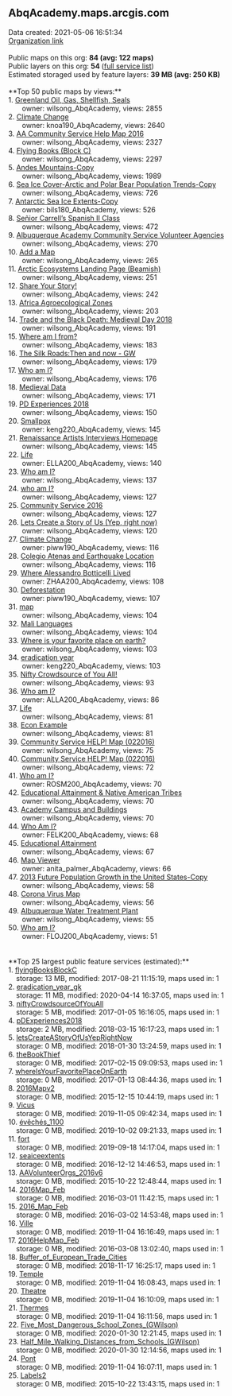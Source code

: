 <h2>AbqAcademy.maps.arcgis.com</h2> Data created: 2021-05-06 16:51:34 <br /><a target='new' href='https://AbqAcademy.maps.arcgis.com'>Organization link</a><br /><br />Public maps on this org: <b>84 (avg: 122 maps)</b><br />Public layers on this org: <b>54 </b>(<a target='new' href='https://services.arcgis.com/xDYJfyirzKEG2GYw/ArcGIS/rest/services'>full service list</a>)<br />Estimated storaged used by feature layers: <b>39 MB (avg: 250 KB)</b><br /><br />**Top 50 public maps by views:**<br />  1. <a target='new' href='https://www.arcgis.com/home/item.html?id=2128a1f208cd4aa996c0b837a6578b2a'>Greenland Oil, Gas, Shellfish, Seals</a> <br />  &nbsp;&nbsp;&nbsp;&nbsp; &nbsp;&nbsp;owner: wilsong_AbqAcademy, views: 2855<br />  2. <a target='new' href='https://www.arcgis.com/home/item.html?id=7526707d7be848f8babb277a2f9fe7be'>Climate Change</a> <br />  &nbsp;&nbsp;&nbsp;&nbsp; &nbsp;&nbsp;owner: knoa190_AbqAcademy, views: 2640<br />  3. <a target='new' href='https://www.arcgis.com/home/item.html?id=0841655011354a9691da4f992fdae1c3'>AA Community Service Help Map 2016</a> <br />  &nbsp;&nbsp;&nbsp;&nbsp; &nbsp;&nbsp;owner: wilsong_AbqAcademy, views: 2327<br />  4. <a target='new' href='https://www.arcgis.com/home/item.html?id=2b2281f07be746d087f7d06f4059ab0b'>Flying Books (Block C)</a> <br />  &nbsp;&nbsp;&nbsp;&nbsp; &nbsp;&nbsp;owner: wilsong_AbqAcademy, views: 2297<br />  5. <a target='new' href='https://www.arcgis.com/home/item.html?id=95391cfb896a4524b5f8a70809fb50f9'>Andes Mountains-Copy</a> <br />  &nbsp;&nbsp;&nbsp;&nbsp; &nbsp;&nbsp;owner: wilsong_AbqAcademy, views: 1989<br />  6. <a target='new' href='https://www.arcgis.com/home/item.html?id=d0c9966d420744a48cf0ae1e47550770'>Sea Ice Cover-Arctic and Polar Bear Population Trends-Copy</a> <br />  &nbsp;&nbsp;&nbsp;&nbsp; &nbsp;&nbsp;owner: wilsong_AbqAcademy, views: 726<br />  7. <a target='new' href='https://www.arcgis.com/home/item.html?id=3076edc629924678ba36dc723d02a3d1'>Antarctic Sea Ice Extents-Copy</a> <br />  &nbsp;&nbsp;&nbsp;&nbsp; &nbsp;&nbsp;owner: bils180_AbqAcademy, views: 526<br />  8. <a target='new' href='https://www.arcgis.com/home/item.html?id=343a00bdbd704c0686dc5c44cac841b2'>Señior Carrell’s Spanish II Class</a> <br />  &nbsp;&nbsp;&nbsp;&nbsp; &nbsp;&nbsp;owner: wilsong_AbqAcademy, views: 472<br />  9. <a target='new' href='https://www.arcgis.com/home/item.html?id=221e4fe93fb548b59e63e5be2432a48e'>Albuquerque Academy Community Service Volunteer Agencies</a> <br />  &nbsp;&nbsp;&nbsp;&nbsp; &nbsp;&nbsp;owner: wilsong_AbqAcademy, views: 270<br />  10. <a target='new' href='https://www.arcgis.com/home/item.html?id=48fe8f66b8b4491392930a1a04a3f2a1'>Add a Map</a> <br />  &nbsp;&nbsp;&nbsp;&nbsp; &nbsp;&nbsp;owner: wilsong_AbqAcademy, views: 265<br />  11. <a target='new' href='https://www.arcgis.com/home/item.html?id=3b01b1f459844e329270dffc9ec9d798'>Arctic Ecosystems Landing Page (Beamish)</a> <br />  &nbsp;&nbsp;&nbsp;&nbsp; &nbsp;&nbsp;owner: wilsong_AbqAcademy, views: 251<br />  12. <a target='new' href='https://www.arcgis.com/home/item.html?id=c8690b9b88ac4059af624ffcb23b2550'>Share Your Story!</a> <br />  &nbsp;&nbsp;&nbsp;&nbsp; &nbsp;&nbsp;owner: wilsong_AbqAcademy, views: 242<br />  13. <a target='new' href='https://www.arcgis.com/home/item.html?id=b2fdc595cf424b8a9576285c36d39f3d'>Africa Agroecological Zones</a> <br />  &nbsp;&nbsp;&nbsp;&nbsp; &nbsp;&nbsp;owner: wilsong_AbqAcademy, views: 203<br />  14. <a target='new' href='https://www.arcgis.com/home/item.html?id=1fabd1e003ad45d4ade7d0c0561e9744'>Trade and the Black Death: Medieval Day 2018</a> <br />  &nbsp;&nbsp;&nbsp;&nbsp; &nbsp;&nbsp;owner: wilsong_AbqAcademy, views: 191<br />  15. <a target='new' href='https://www.arcgis.com/home/item.html?id=f3e87236f4b2425b944255fb4c6e11ad'>Where am I from?</a> <br />  &nbsp;&nbsp;&nbsp;&nbsp; &nbsp;&nbsp;owner: wilsong_AbqAcademy, views: 183<br />  16. <a target='new' href='https://www.arcgis.com/home/item.html?id=a89c8f625ab940af9efe0d1e1b7edb95'>The Silk Roads:Then and now - GW</a> <br />  &nbsp;&nbsp;&nbsp;&nbsp; &nbsp;&nbsp;owner: wilsong_AbqAcademy, views: 179<br />  17. <a target='new' href='https://www.arcgis.com/home/item.html?id=d55c844869494a8f964c9174b77ac1da'>Who am I?</a> <br />  &nbsp;&nbsp;&nbsp;&nbsp; &nbsp;&nbsp;owner: wilsong_AbqAcademy, views: 176<br />  18. <a target='new' href='https://www.arcgis.com/home/item.html?id=1d470b102129437183ce8483595653a3'>Medieval Data</a> <br />  &nbsp;&nbsp;&nbsp;&nbsp; &nbsp;&nbsp;owner: wilsong_AbqAcademy, views: 171<br />  19. <a target='new' href='https://www.arcgis.com/home/item.html?id=44c9d4d256654ea8b1e1783039134fe7'>PD Experiences 2018</a> <br />  &nbsp;&nbsp;&nbsp;&nbsp; &nbsp;&nbsp;owner: wilsong_AbqAcademy, views: 150<br />  20. <a target='new' href='https://www.arcgis.com/home/item.html?id=26442a6c08904f8ebc2caf9086f758a3'>Smallpox</a> <br />  &nbsp;&nbsp;&nbsp;&nbsp; &nbsp;&nbsp;owner: keng220_AbqAcademy, views: 145<br />  21. <a target='new' href='https://www.arcgis.com/home/item.html?id=2380b73840d34498bb050b8ea8acfef3'>Renaissance Artists Interviews Homepage</a> <br />  &nbsp;&nbsp;&nbsp;&nbsp; &nbsp;&nbsp;owner: wilsong_AbqAcademy, views: 145<br />  22. <a target='new' href='https://www.arcgis.com/home/item.html?id=b30f4488fe1d462ca30765bdcb6e979a'>Life</a> <br />  &nbsp;&nbsp;&nbsp;&nbsp; &nbsp;&nbsp;owner: ELLA200_AbqAcademy, views: 140<br />  23. <a target='new' href='https://www.arcgis.com/home/item.html?id=5415244a5e164583b3ceaba4f9f011e2'>Who am I?</a> <br />  &nbsp;&nbsp;&nbsp;&nbsp; &nbsp;&nbsp;owner: wilsong_AbqAcademy, views: 137<br />  24. <a target='new' href='https://www.arcgis.com/home/item.html?id=057d5005efb84e8fb68fc6186702a89e'>who am I?</a> <br />  &nbsp;&nbsp;&nbsp;&nbsp; &nbsp;&nbsp;owner: wilsong_AbqAcademy, views: 127<br />  25. <a target='new' href='https://www.arcgis.com/home/item.html?id=de779695b1ae47089f048201e348209b'>Community Service 2016</a> <br />  &nbsp;&nbsp;&nbsp;&nbsp; &nbsp;&nbsp;owner: wilsong_AbqAcademy, views: 127<br />  26. <a target='new' href='https://www.arcgis.com/home/item.html?id=83c17161e7e642a7baa26f6e0c808b70'>Lets Create a Story of Us (Yep, right now)</a> <br />  &nbsp;&nbsp;&nbsp;&nbsp; &nbsp;&nbsp;owner: wilsong_AbqAcademy, views: 120<br />  27. <a target='new' href='https://www.arcgis.com/home/item.html?id=5dc8e0e8d0d14ea88fdf98a1056ad53e'>Climate Change</a> <br />  &nbsp;&nbsp;&nbsp;&nbsp; &nbsp;&nbsp;owner: piww190_AbqAcademy, views: 116<br />  28. <a target='new' href='https://www.arcgis.com/home/item.html?id=aa153fa3c7f64193aff9deaecbac4886'>Colegio Atenas and Earthquake Location</a> <br />  &nbsp;&nbsp;&nbsp;&nbsp; &nbsp;&nbsp;owner: wilsong_AbqAcademy, views: 116<br />  29. <a target='new' href='https://www.arcgis.com/home/item.html?id=f64e6046ce0a4df198c8b42f233b572c'>Where Alessandro Botticelli Lived</a> <br />  &nbsp;&nbsp;&nbsp;&nbsp; &nbsp;&nbsp;owner: ZHAA200_AbqAcademy, views: 108<br />  30. <a target='new' href='https://www.arcgis.com/home/item.html?id=3b957fd3f3204e32be4d5f614c65867a'>Deforestation</a> <br />  &nbsp;&nbsp;&nbsp;&nbsp; &nbsp;&nbsp;owner: piww190_AbqAcademy, views: 107<br />  31. <a target='new' href='https://www.arcgis.com/home/item.html?id=c68fa76fe95e4f4982969ab97f134fde'>map</a> <br />  &nbsp;&nbsp;&nbsp;&nbsp; &nbsp;&nbsp;owner: wilsong_AbqAcademy, views: 104<br />  32. <a target='new' href='https://www.arcgis.com/home/item.html?id=61e52b99a4f34182aaa0b377191c3971'>Mali Languages</a> <br />  &nbsp;&nbsp;&nbsp;&nbsp; &nbsp;&nbsp;owner: wilsong_AbqAcademy, views: 104<br />  33. <a target='new' href='https://www.arcgis.com/home/item.html?id=eb9d9cdc493c448aacd0f2d592ab4c80'>Where is your favorite place on earth?</a> <br />  &nbsp;&nbsp;&nbsp;&nbsp; &nbsp;&nbsp;owner: wilsong_AbqAcademy, views: 103<br />  34. <a target='new' href='https://www.arcgis.com/home/item.html?id=7d6f88fe63684d339d8fe461dfdef0b1'>eradication year</a> <br />  &nbsp;&nbsp;&nbsp;&nbsp; &nbsp;&nbsp;owner: keng220_AbqAcademy, views: 103<br />  35. <a target='new' href='https://www.arcgis.com/home/item.html?id=ea1885ed783e40d481a413bcba950857'>Nifty Crowdsource of You All!</a> <br />  &nbsp;&nbsp;&nbsp;&nbsp; &nbsp;&nbsp;owner: wilsong_AbqAcademy, views: 93<br />  36. <a target='new' href='https://www.arcgis.com/home/item.html?id=bc28eff9383047f489f61ae5f8553783'>Who am I?</a> <br />  &nbsp;&nbsp;&nbsp;&nbsp; &nbsp;&nbsp;owner: ALLA200_AbqAcademy, views: 86<br />  37. <a target='new' href='https://www.arcgis.com/home/item.html?id=7538a40819d840d3b9517b30d533451b'>Life</a> <br />  &nbsp;&nbsp;&nbsp;&nbsp; &nbsp;&nbsp;owner: wilsong_AbqAcademy, views: 81<br />  38. <a target='new' href='https://www.arcgis.com/home/item.html?id=69677111387b4050a0f2a493b3e7ccc3'>Econ Example</a> <br />  &nbsp;&nbsp;&nbsp;&nbsp; &nbsp;&nbsp;owner: wilsong_AbqAcademy, views: 81<br />  39. <a target='new' href='https://www.arcgis.com/home/item.html?id=8241261d58dc4a71920beebbe8519495'>Community Service HELP! Map (022016)</a> <br />  &nbsp;&nbsp;&nbsp;&nbsp; &nbsp;&nbsp;owner: wilsong_AbqAcademy, views: 75<br />  40. <a target='new' href='https://www.arcgis.com/home/item.html?id=5614e3967c694e2b8cec8bb23411bc5c'>Community Service HELP! Map (022016)</a> <br />  &nbsp;&nbsp;&nbsp;&nbsp; &nbsp;&nbsp;owner: wilsong_AbqAcademy, views: 72<br />  41. <a target='new' href='https://www.arcgis.com/home/item.html?id=8dc4fe3078194349817d148b10465336'>Who am I? </a> <br />  &nbsp;&nbsp;&nbsp;&nbsp; &nbsp;&nbsp;owner: ROSM200_AbqAcademy, views: 70<br />  42. <a target='new' href='https://www.arcgis.com/home/item.html?id=244fd3a0b6594bd982153e9e2a0dda6a'>Educational Attainment & Native American Tribes</a> <br />  &nbsp;&nbsp;&nbsp;&nbsp; &nbsp;&nbsp;owner: wilsong_AbqAcademy, views: 70<br />  43. <a target='new' href='https://www.arcgis.com/home/item.html?id=0bda7cc638694e1c83d01190488a99eb'>Academy Campus and Buildings</a> <br />  &nbsp;&nbsp;&nbsp;&nbsp; &nbsp;&nbsp;owner: wilsong_AbqAcademy, views: 70<br />  44. <a target='new' href='https://www.arcgis.com/home/item.html?id=e2067c6d008244c8aa55c6beb45b7468'>Who Am I?</a> <br />  &nbsp;&nbsp;&nbsp;&nbsp; &nbsp;&nbsp;owner: FELK200_AbqAcademy, views: 68<br />  45. <a target='new' href='https://www.arcgis.com/home/item.html?id=98fb061ba2444f05aab2de3f90e96588'>Educational Attainment</a> <br />  &nbsp;&nbsp;&nbsp;&nbsp; &nbsp;&nbsp;owner: wilsong_AbqAcademy, views: 67<br />  46. <a target='new' href='https://www.arcgis.com/home/item.html?id=9e5caced48c741b8affb6c1ee5ab6e66'>Map Viewer</a> <br />  &nbsp;&nbsp;&nbsp;&nbsp; &nbsp;&nbsp;owner: anita_palmer_AbqAcademy, views: 66<br />  47. <a target='new' href='https://www.arcgis.com/home/item.html?id=70e2bfd6a90a40bcbb7af02c6ebd7baa'>2013 Future Population Growth in the United States-Copy</a> <br />  &nbsp;&nbsp;&nbsp;&nbsp; &nbsp;&nbsp;owner: wilsong_AbqAcademy, views: 58<br />  48. <a target='new' href='https://www.arcgis.com/home/item.html?id=b3479455ee80466db0f7db554fb6d935'>Corona Virus Map</a> <br />  &nbsp;&nbsp;&nbsp;&nbsp; &nbsp;&nbsp;owner: wilsong_AbqAcademy, views: 56<br />  49. <a target='new' href='https://www.arcgis.com/home/item.html?id=f4665622fa1a48599b5a2ffeabda7933'>Albuquerque Water Treatment Plant</a> <br />  &nbsp;&nbsp;&nbsp;&nbsp; &nbsp;&nbsp;owner: wilsong_AbqAcademy, views: 55<br />  50. <a target='new' href='https://www.arcgis.com/home/item.html?id=7ff62fbe0b744a20abd5879bdfb09fdd'>Who am I?</a> <br />  &nbsp;&nbsp;&nbsp;&nbsp; &nbsp;&nbsp;owner: FLOJ200_AbqAcademy, views: 51<br /><br /><br />**Top 25 largest public feature services (estimated):**<br /> 1. <a target='new' href='https://www.arcgis.com/home/item.html?id=4c388d7aff704591972b82670a6904cc'>flyingBooksBlockC</a><br /> &nbsp;&nbsp;&nbsp;&nbsp;storage: 13 MB, modified: 2017-08-21 11:15:19, maps used in: 1<br /> 2. <a target='new' href='https://www.arcgis.com/home/item.html?id=7404d82a212d488a8df0ce090a5fdbe5'>eradication_year_gk</a><br /> &nbsp;&nbsp;&nbsp;&nbsp;storage: 11 MB, modified: 2020-04-14 16:37:05, maps used in: 1<br /> 3. <a target='new' href='https://www.arcgis.com/home/item.html?id=2a8c5aaf36ba455da3607816b23b8fc0'>niftyCrowdsourceOfYouAll</a><br /> &nbsp;&nbsp;&nbsp;&nbsp;storage: 5 MB, modified: 2017-01-05 16:16:05, maps used in: 1<br /> 4. <a target='new' href='https://www.arcgis.com/home/item.html?id=91644f9211c4410492e50453e8ff0ff0'>pDExperiences2018</a><br /> &nbsp;&nbsp;&nbsp;&nbsp;storage: 2 MB, modified: 2018-03-15 16:17:23, maps used in: 1<br /> 5. <a target='new' href='https://www.arcgis.com/home/item.html?id=633cad5190354226900fd2d305bafe10'>letsCreateAStoryOfUsYepRightNow</a><br /> &nbsp;&nbsp;&nbsp;&nbsp;storage: 0 MB, modified: 2018-01-30 13:24:59, maps used in: 1<br /> 6. <a target='new' href='https://www.arcgis.com/home/item.html?id=14c61ac3fe22438a883c66d2f580796d'>theBookThief</a><br /> &nbsp;&nbsp;&nbsp;&nbsp;storage: 0 MB, modified: 2017-02-15 09:09:53, maps used in: 1<br /> 7. <a target='new' href='https://www.arcgis.com/home/item.html?id=17ac0c41ef4b4f708317b83198cf506c'>whereIsYourFavoritePlaceOnEarth</a><br /> &nbsp;&nbsp;&nbsp;&nbsp;storage: 0 MB, modified: 2017-01-13 08:44:36, maps used in: 1<br /> 8. <a target='new' href='https://www.arcgis.com/home/item.html?id=4cb49bd40c3b44c7bf46ddb1254b2f49'>2016Mapv2</a><br /> &nbsp;&nbsp;&nbsp;&nbsp;storage: 0 MB, modified: 2015-12-15 10:44:19, maps used in: 1<br /> 9. <a target='new' href='https://www.arcgis.com/home/item.html?id=59b2cd696e09417aa77c1d3ae710177a'>Vicus</a><br /> &nbsp;&nbsp;&nbsp;&nbsp;storage: 0 MB, modified: 2019-11-05 09:42:34, maps used in: 1<br /> 10. <a target='new' href='https://www.arcgis.com/home/item.html?id=c1e317e6f4fa4248aaa5215b39a27514'>évêchés_1100</a><br /> &nbsp;&nbsp;&nbsp;&nbsp;storage: 0 MB, modified: 2019-10-02 09:21:33, maps used in: 1<br /> 11. <a target='new' href='https://www.arcgis.com/home/item.html?id=69b7c4229c1548ee99bffc96d6208d01'>fort</a><br /> &nbsp;&nbsp;&nbsp;&nbsp;storage: 0 MB, modified: 2019-09-18 14:17:04, maps used in: 1<br /> 12. <a target='new' href='https://www.arcgis.com/home/item.html?id=d1300728cd5f41f6b95e41bdb766df85'>seaiceextents</a><br /> &nbsp;&nbsp;&nbsp;&nbsp;storage: 0 MB, modified: 2016-12-12 14:46:53, maps used in: 1<br /> 13. <a target='new' href='https://www.arcgis.com/home/item.html?id=2a439b0e9f314708b7eaaa7b60c5536c'>AAVolunteerOrgs_2016v6</a><br /> &nbsp;&nbsp;&nbsp;&nbsp;storage: 0 MB, modified: 2015-10-22 12:48:44, maps used in: 1<br /> 14. <a target='new' href='https://www.arcgis.com/home/item.html?id=17e200ad4c324a71b38df2a886e0d962'>2016Map_Feb</a><br /> &nbsp;&nbsp;&nbsp;&nbsp;storage: 0 MB, modified: 2016-03-01 11:42:15, maps used in: 1<br /> 15. <a target='new' href='https://www.arcgis.com/home/item.html?id=8a5eb92a54514199b4ea8d63946e47dd'>2016_Map_Feb</a><br /> &nbsp;&nbsp;&nbsp;&nbsp;storage: 0 MB, modified: 2016-03-02 14:53:48, maps used in: 1<br /> 16. <a target='new' href='https://www.arcgis.com/home/item.html?id=2db87d1bc6af4a26a3fccb41f5570899'>Ville</a><br /> &nbsp;&nbsp;&nbsp;&nbsp;storage: 0 MB, modified: 2019-11-04 16:16:49, maps used in: 1<br /> 17. <a target='new' href='https://www.arcgis.com/home/item.html?id=1fe157dff6214b9caf45beca03bd3505'>2016HelpMap_Feb</a><br /> &nbsp;&nbsp;&nbsp;&nbsp;storage: 0 MB, modified: 2016-03-08 13:02:40, maps used in: 1<br /> 18. <a target='new' href='https://www.arcgis.com/home/item.html?id=03493f93b93d485e8a9f583a9b7d63a4'>Buffer_of_European_Trade_Cities</a><br /> &nbsp;&nbsp;&nbsp;&nbsp;storage: 0 MB, modified: 2018-11-17 16:25:17, maps used in: 1<br /> 19. <a target='new' href='https://www.arcgis.com/home/item.html?id=3d231db90ff740a29f62b4e823857a35'>Temple</a><br /> &nbsp;&nbsp;&nbsp;&nbsp;storage: 0 MB, modified: 2019-11-04 16:08:43, maps used in: 1<br /> 20. <a target='new' href='https://www.arcgis.com/home/item.html?id=ac2ee55c17e34cfcbeaec31ede3bf88c'>Theatre</a><br /> &nbsp;&nbsp;&nbsp;&nbsp;storage: 0 MB, modified: 2019-11-04 16:10:09, maps used in: 1<br /> 21. <a target='new' href='https://www.arcgis.com/home/item.html?id=1747cd8e1e8b42a0a30121307a6d8c3a'>Thermes</a><br /> &nbsp;&nbsp;&nbsp;&nbsp;storage: 0 MB, modified: 2019-11-04 16:11:56, maps used in: 1<br /> 22. <a target='new' href='https://www.arcgis.com/home/item.html?id=4e766d00f2024a96806524c772162b71'>Five_Most_Dangerous_School_Zones_(GWilson)</a><br /> &nbsp;&nbsp;&nbsp;&nbsp;storage: 0 MB, modified: 2020-01-30 12:21:45, maps used in: 1<br /> 23. <a target='new' href='https://www.arcgis.com/home/item.html?id=0e4dc13fb11c4ea1b68812d129b2875e'>Half_Mile_Walking_Distances_from_Schools_(GWilson)</a><br /> &nbsp;&nbsp;&nbsp;&nbsp;storage: 0 MB, modified: 2020-01-30 12:14:56, maps used in: 1<br /> 24. <a target='new' href='https://www.arcgis.com/home/item.html?id=87c8bd794f174d709dd8842ea630c1de'>Pont</a><br /> &nbsp;&nbsp;&nbsp;&nbsp;storage: 0 MB, modified: 2019-11-04 16:07:11, maps used in: 1<br /> 25. <a target='new' href='https://www.arcgis.com/home/item.html?id=2e4378fc30af426baad170a088693c88'>Labels2</a><br /> &nbsp;&nbsp;&nbsp;&nbsp;storage: 0 MB, modified: 2015-10-22 13:43:15, maps used in: 1<br />